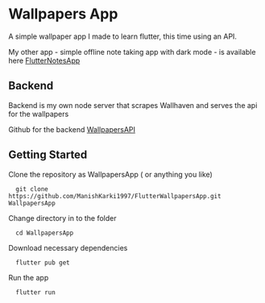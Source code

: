 # Wallpapers App

A simple wallpaper app I made to learn flutter, this time using an API.

My other app - simple offline note taking app with dark mode - is available here [FlutterNotesApp](https://github.com/ManishKarki1997/FlutterNotesApp)

## Backend

Backend is my own node server that scrapes Wallhaven and serves the api for the wallpapers

Github for the backend [WallpapersAPI](https://github.com/ManishKarki1997/WallpapersAPI)

## Getting Started

Clone the repository as WallpapersApp ( or anything you like)

```
  git clone https://github.com/ManishKarki1997/FlutterWallpapersApp.git WallpapersApp
```

Change directory in to the folder

```
  cd WallpapersApp
```

Download necessary dependencies

```
  flutter pub get
```

Run the app

```
  flutter run
```
